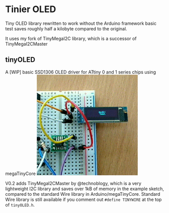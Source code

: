 # Tinier OLED
Tiny OLED library rewritten to work without the Arduino framework basic test saves roughly half a kilobyte compared to the original.

It uses my fork of TinyMegaI2C library, which is a successor of TinyMegaI2CMaster

## tinyOLED
A [WIP] basic SSD1306 OLED driver for ATtiny 0 and 1 series chips using megaTinyCore
![GitHub Logo](/images/tiny402_128x32_test.gif)

V0.2 adds TinyMegaI2CMaster by @technoblogy, which is a very lightweight I2C library and saves over 1kB of memory in the example sketch, compared to the standard Wire library in Arduino/megaTinyCore. Standard Wire library is still available if you comment out `#define TINYWIRE` at the top of `tinyOLED.h`.
